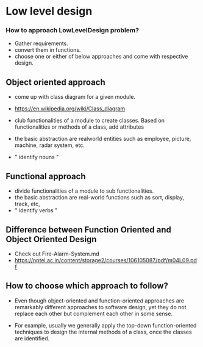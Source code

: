 # Low level design
### How to approach LowLevelDesign problem?
- Gather requirements.
- convert them in functions. 
- choose one or either of below approaches and come with respective design.


## Object oriented approach
- come up with class diagram for a given module.
- https://en.wikipedia.org/wiki/Class_diagram

- club functionalities of a module to create classes. Based on functionalities or methods of a class, add attributes
- the basic abstraction are realworld entities such as employee, picture, machine, radar system, etc.
- " identify nouns "

## Functional approach
- divide functionalities of a module to sub functionalities. 
- the basic abstraction are real-world functions such as sort, display, track, etc,
- " identify verbs "


## Difference between Function Oriented and Object Oriented Design
- Check out Fire-Alarm-System.md
- https://nptel.ac.in/content/storage2/courses/106105087/pdf/m04L09.pdf



## How to choose which approach to follow?
- Even though object-oriented and function-oriented approaches are
remarkably different approaches to software design, yet they do not replace each other but complement each other in some sense. 

- For example, usually we generally apply the top-down function-oriented techniques to design the internal methods
of a class, once the classes are identified. 



